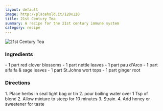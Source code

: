 ```yaml
---
layout: default
image: http://placehold.it/120x120
title: 21st Century Tea
summary: A recipe for the 21st century immune system
category: recipe
---
```

![21st Century Tea](http://placehold.it/200x200)

<h3>Ingredients</h3>
- 1 part red clover blossoms
- 1 part nettle leaves
- 1 part pau d'Arco
- 1 part alfalfa & sage leaves
- 1 part St.Johns wort tops
- 1 part ginger root

<h3>Directions</h3>
1. Place herbs in seal tight bag or tin
2. pour boiling water over 1 Tsp of blend
2. Allow mixture to steep for 10 minutes
3. Strain.
4. Add honey or sweetener for taste
